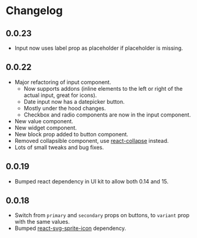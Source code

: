 # Changelog

## 0.0.23
* Input now uses label prop as placeholder if placeholder is missing.

## 0.0.22
* Major refactoring of input component.
  * Now supports addons (inline elements to the left or right of the actual input, great for icons).
  * Date input now has a datepicker button.
  * Mostly under the hood changes.
  * Checkbox and radio components are now in the input component.
* New value component.
* New widget component.
* New block prop added to button component.
* Removed collapsible component, use [react-collapse](https://github.com/nkbt/react-collapse) instead.
* Lots of small tweaks and bug fixes.

## 0.0.19
* Bumped react dependency in UI kit to allow both 0.14 and 15.

## 0.0.18
* Switch from `primary` and `secondary` props on buttons, to `variant` prop with the same values.
* Bumped [react-svg-sprite-icon](https://github.com/nordnet/react-svg-sprite-icon) dependency.
